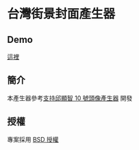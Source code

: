 # 台灣街景封面產生器

## Demo

[這裡](http://twstreet.spotlights.news)


## 簡介

本產生器參考[支持邱顯智 10 號頭像產生器](https://github.com/yhsiang/10) 開發

## 授權

專案採用 [BSD 授權](LICENSE)
